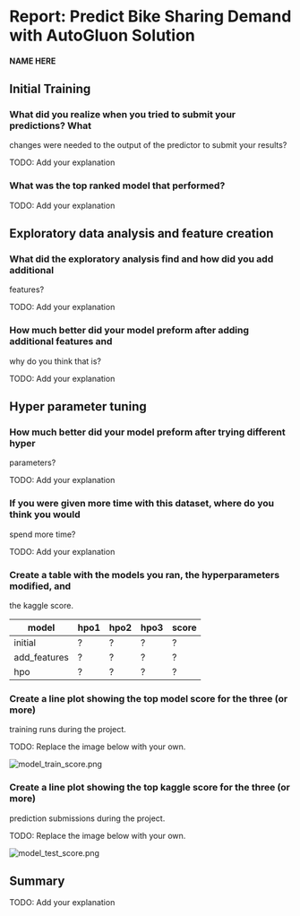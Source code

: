 # Report: Predict Bike Sharing Demand with AutoGluon Solution

#### NAME HERE

## Initial Training

### What did you realize when you tried to submit your predictions? What
changes were needed to the output of the predictor to submit your results?

TODO: Add your explanation

### What was the top ranked model that performed?

TODO: Add your explanation

## Exploratory data analysis and feature creation

### What did the exploratory analysis find and how did you add additional
features?

TODO: Add your explanation

### How much better did your model preform after adding additional features and
why do you think that is?

TODO: Add your explanation

## Hyper parameter tuning

### How much better did your model preform after trying different hyper
parameters?

TODO: Add your explanation

### If you were given more time with this dataset, where do you think you would
spend more time?

TODO: Add your explanation

### Create a table with the models you ran, the hyperparameters modified, and
the kaggle score.

|model|hpo1|hpo2|hpo3|score|
|--|--|--|--|--|
|initial|?|?|?|?|
|add_features|?|?|?|?|
|hpo|?|?|?|?|

### Create a line plot showing the top model score for the three (or more)
training runs during the project.

TODO: Replace the image below with your own.

![model_train_score.png](img/model_train_score.png)

### Create a line plot showing the top kaggle score for the three (or more)
prediction submissions during the project.

TODO: Replace the image below with your own.

![model_test_score.png](img/model_test_score.png)

## Summary

TODO: Add your explanation
